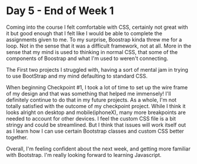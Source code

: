 # Day 5 - End of Week 1

Coming into the course I felt comfortable with CSS, certainly not great with it but good enough that I felt like I would be able to complete the assignments given to me. To my surprise, Boostrap kinda threw me for a loop. Not in the sense that it was a difficult framework, not at all. More in the sense that my mind is used to thinking in normal CSS, that some of the components of Boostrap and what I'm used to weren't connecting.

The First two projects I struggled with, having a sort of mental jam in trying to use BootStrap and my mind defaulting to standard CSS.

When beginning Checkpoint #1, I took a lot of time to set up the wire frame of my design and that was something that helped me immensely! I'll definitely continue to do that in my future projects. As a whole, I'm not totally satisfied with the outcome of my checkpoint project. While I think it looks alright on desktop and mobile(iphoneX), many more breakpoints are needed to account for other devices. I feel the custom CSS file is a bit stringy and could be streamlined. But I think that issues will work itself out as I learn how I can use certain Bootstrap classes and custom CSS better together.

Overall, I'm feeling confident about the next week, and getting more familiar with Bootstrap. I'm really looking forward to learning Javascript.